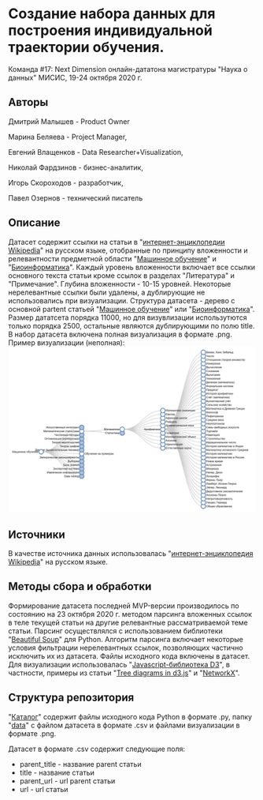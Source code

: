 # Создание набора данных для построения индивидуальной траектории обучения. 
Команда #17: Next Dimension онлайн-дататона магистратуры "Наука о данных" МИСИС, 19-24 октября 2020 г.

## Авторы
Дмитрий Малышев - Product Owner

Марина Беляева - Project Manager, 

Евгений Влащенков - Data Researcher+Visualization, 

Николай Фардзинов - бизнес-аналитик, 

Игорь Скороходов - разработчик, 

Павел Озернов - технический писатель

## Описание
Датасет содержит ссылки на статьи в "[интернет-энциклопедии Wikipedia](https://ru.wikipedia.org)" на русском языке, 
отобранные по принципу вложенности и релевантности предметной области 
"[Машинное обучение](https://ru.wikipedia.org/wiki/%D0%9C%D0%B0%D1%88%D0%B8%D0%BD%D0%BD%D0%BE%D0%B5_%D0%BE%D0%B1%D1%83%D1%87%D0%B5%D0%BD%D0%B8%D0%B5)"
и "[Биоинформатика](https://ru.wikipedia.org/wiki/%D0%91%D0%B8%D0%BE%D0%B8%D0%BD%D1%84%D0%BE%D1%80%D0%BC%D0%B0%D1%82%D0%B8%D0%BA%D0%B0)". 
Каждый уровень вложенности включает все ссылки основного текста статьи кроме ссылок в разделах "Литература" и "Примечание". 
Глубина вложенности - 10-15 уровней. Некоторые нерелевантные ссылки были удалены, а дублирующие не использовались при визуализации.
Структура датасета - дерево с основной partent статьей "[Машинное обучение](https://ru.wikipedia.org/wiki/%D0%9C%D0%B0%D1%88%D0%B8%D0%BD%D0%BD%D0%BE%D0%B5_%D0%BE%D0%B1%D1%83%D1%87%D0%B5%D0%BD%D0%B8%D0%B5)"
или "[Биоинформатика](https://ru.wikipedia.org/wiki/%D0%91%D0%B8%D0%BE%D0%B8%D0%BD%D1%84%D0%BE%D1%80%D0%BC%D0%B0%D1%82%D0%B8%D0%BA%D0%B0)". 
Размер дататсета порядка 11000, но для визувлизации использутются только порядка 2500, остальные являются дублирующими 
по полю title. В набор датасета включена полная визуализация в формате .png. Пример визуализации (неполная):
![](src/Tree_Example_-_Google_Chrome_2020-10-22_21.13.55.png)

## Источники
В качестве источника данных использовалась "[интернет-энциклопедия Wikipedia](https://ru.wikipedia.org)" на русском языке.

## Методы сбора и обработки
Формирование датасета последней MVP-версии производилось по состоянию на 23 октября 2020 г. методом парсинга вложенных ссылок в теле текущей статьи на 
другие релевантные рассматриваемой теме статьи. Парсинг осуществлялся с использованием библиотеки 
"[Beautiful Soup](https://www.crummy.com/software/BeautifulSoup/bs4/doc/)" 
для Python. 
Алгоритм парсинга включает некоторые условия фильтрации нерелевантных ссылок, позволяющих частично исключить
их из датасета. Файлы исходного кода включены в датасет. 
Для визуализации использовалась "[Javascript-библиотека D3](https://d3js.org/)", в частности, примеры из статьи 
"[Tree diagrams in d3.js](http://www.d3noob.org/2014/01/tree-diagrams-in-d3js_11.html)" и 
"[NetworkX](https://networkx.org/documentation/stable/tutorial.html)".

## Структура репозитория
"[Каталог](https://github.com/NextDimension-Team17/Hackaton1/)" содержит файлы исходного кода Python в формате .py,
папку "[data](https://github.com/NextDimension-Team17/Hackaton1/tree/main/data)" с файлом датасета в формате .csv и 
файлами визуализации в формате .png.

Датасет в формате .csv содержит следующие поля: 
* parent_title - название parent статьи
* title - название статьи
* parent_url - url parent статьи  
* url - url статьи


